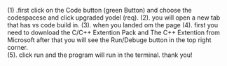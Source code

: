 (1) .first click on the Code button (green Button) and choose the codespacese and click upgraded yodel (req). 
(2). you will open a new tab that has vs code build in.
(3). when you landed om the page 
(4). first you need to download the C/C++ Extention Pack and The C++ Extention from Microsoft
after that you will see the Run/Debuge button in the top right corner.  
(5). click run and the program will run in the terminal.
thank you!
